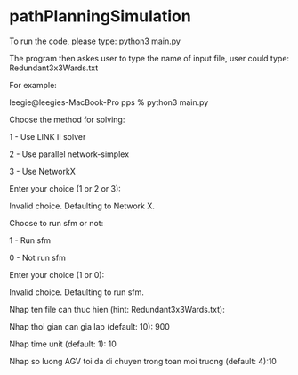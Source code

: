 # pathPlanningSimulation
To run the code, please type: python3 main.py


The program then askes user to type the name of input file, user could type: Redundant3x3Wards.txt


For example:


leegie@leegies-MacBook-Pro pps % python3 main.py


Choose the method for solving:


1 - Use LINK II solver

2 - Use parallel network-simplex

3 - Use NetworkX

Enter your choice (1 or 2 or 3): 

Invalid choice. Defaulting to Network X.

Choose to run sfm or not:

1 - Run sfm

0 - Not run sfm

Enter your choice (1 or 0): 

Invalid choice. Defaulting to run sfm.

Nhap ten file can thuc hien (hint: Redundant3x3Wards.txt): 

Nhap thoi gian can gia lap (default: 10): 900

Nhap time unit (default: 1): 10

Nhap so luong AGV toi da di chuyen trong toan moi truong (default: 4):10
